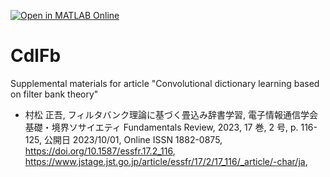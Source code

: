 [![Open in MATLAB Online](https://www.mathworks.com/images/responsive/global/open-in-matlab-online.svg)](https://matlab.mathworks.com/open/github/v1?repo=msiplab/CdlFb)
# CdlFb
Supplemental materials for article "Convolutional dictionary learning based on filter bank theory"

- 村松 正吾, フィルタバンク理論に基づく畳込み辞書学習, 電子情報通信学会 基礎・境界ソサイエティ Fundamentals Review, 2023, 17 巻, 2 号, p. 116-125, 公開日 2023/10/01, Online ISSN 1882-0875, https://doi.org/10.1587/essfr.17.2_116, https://www.jstage.jst.go.jp/article/essfr/17/2/17_116/_article/-char/ja,
